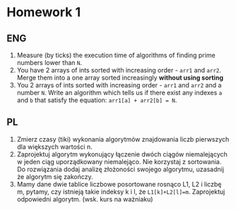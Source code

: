 # Homework 1

## ENG

1. Measure (by ticks) the execution time of algorithms of finding prime numbers lower than `N`.
2. You have 2 arrays of ints sorted with increasing order - `arr1` and `arr2`. Merge them into a one array sorted increasingly **without using sorting**
3. You 2 arrays of ints sorted with increasing order - `arr1` and `arr2` and a number `N`. Write an algorithm which tells us if there exist any indexes `a` and `b` that satisfy the equation: `arr1[a] + arr2[b] = N`.

## PL

1. Zmierz czasy (tiki) wykonania algorytmów znajdowania liczb pierwszych dla większych wartości n.
2. Zaprojektuj algorytm wykonujący łączenie dwóch ciągów niemalejących w jeden ciąg uporządkowany niemalejąco. Nie korzystaj z sortowania. Do rozwiązania dodaj analizę złożoności swojego algorytmu, uzasadnij że algorytm się zakończy.
3. Mamy dane dwie tablice liczbowe posortowane rosnąco L1, L2 i liczbę m, pytamy, czy istnieją takie indeksy k i l, że `L1[k]+L2[l]=m`. Zaprojektuj odpowiedni algorytm. (wsk. kurs na ważniaku)

